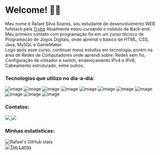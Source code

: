 # Welcome! 👨‍💻

Meu nome é Rafael Silva Soares, sou estudante de desenvolvimento WEB fullstack pela [Trybe](https://www.betrybe.com/)
Atualmente estou cursando o módulo de Back-end.
<br />
Meu primeiro contato com programação foi em um curso técnico de Programação de Jogos Digitais, onde aprendi o básico de HTML, CSS, Java, MySQL e GameMaker.
<br />
Logo após esse curso, continuei meus estudos em tecnologia, porém na área de Redes de Computadores onde aprendi sobre: Redes sem fio, Configuração de roteador e switch, endereçamento IPv4 e IPv6, Cabeamento estruturado, entre outros.

### Tecnologias que utilizo no dia-a-dia:
![image](https://img.shields.io/badge/Linux-FCC624?style=for-the-badge&logo=linux&logoColor=black)
![image](https://img.shields.io/badge/GIT-E44C30?style=for-the-badge&logo=git&logoColor=white)
![image](https://img.shields.io/badge/GitHub-100000?style=for-the-badge&logo=github&logoColor=white)
![image](https://img.shields.io/badge/HTML5-E34F26?style=for-the-badge&logo=html5&logoColor=white)
![image](https://img.shields.io/badge/CSS3-1572B6?style=for-the-badge&logo=css3&logoColor=white)
![image](https://img.shields.io/badge/JavaScript-323330?style=for-the-badge&logo=javascript&logoColor=F7DF1E)
![image](https://img.shields.io/badge/React-20232A?style=for-the-badge&logo=react&logoColor=61DAFB)
![image](https://img.shields.io/badge/React_Router-CA4245?style=for-the-badge&logo=react-router&logoColor=white)
![image](https://img.shields.io/badge/Jest-C21325?style=for-the-badge&logo=jest&logoColor=white)
![image](https://img.shields.io/badge/Redux-593D88?style=for-the-badge&logo=redux&logoColor=white)
![image](https://img.shields.io/badge/Docker-2CA5E0?style=for-the-badge&logo=docker&logoColor=white)

### Contatos:
<a href="mailto:r.soares2015@outlook.com">
  <img src="https://img.shields.io/badge/Microsoft_Outlook-0078D4?style=for-the-badge&logo=microsoft-outlook&logoColor=white" />
</a>

<a href="https://www.linkedin.com/in/rafael-soares-dev/">
  <img src="https://img.shields.io/badge/LinkedIn-0077B5?style=for-the-badge&logo=linkedin&logoColor=white" />
</a>

### Minhas estatísticas:
![Rafael's GitHub stats](https://github-readme-stats.vercel.app/api?username=rafaelsisoares&show_icons=true&theme=tokyonight)
<br />
[![Top Langs](https://github-readme-stats.vercel.app/api/top-langs/?username=rafaelsisoares&layout=compact)](https://github.com/rafaelsisoares/github-readme-stats)
